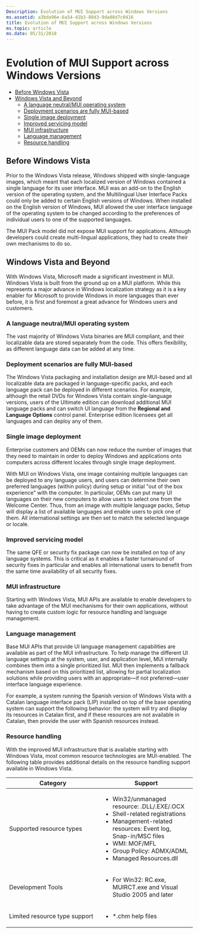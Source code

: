 ```yaml
---
Description: Evolution of MUI Support across Windows Versions
ms.assetid: a3bda96e-6a54-41b3-88d3-9da88d7c0416
title: Evolution of MUI Support across Windows Versions
ms.topic: article
ms.date: 05/31/2018
---
```


# Evolution of MUI Support across Windows Versions

-   [Before Windows Vista](#before-windows-vista)
-   [Windows Vista and Beyond](#windows-vista-and-beyond)
    -   [A language neutral/MUI operating system](#a-language-neutralmui-operating-system)
    -   [Deployment scenarios are fully MUI-based](#deployment-scenarios-are-fully-mui-based)
    -   [Single image deployment](#single-image-deployment)
    -   [Improved servicing model](#improved-servicing-model)
    -   [MUI infrastructure](#mui-infrastructure)
    -   [Language management](#language-management)
    -   [Resource handling](#resource-handling)

## Before Windows Vista

Prior to the Windows Vista release, Windows shipped with single-language images, which meant that each localized version of Windows contained a single language for its user interface. MUI was an add-on to the English version of the operating system, and the Multilingual User Interface Packs could only be added to certain English versions of Windows. When installed on the English version of Windows, MUI allowed the user interface language of the operating system to be changed according to the preferences of individual users to one of the supported languages.

The MUI Pack model did not expose MUI support for applications. Although developers could create multi-lingual applications, they had to create their own mechanisms to do so.

## Windows Vista and Beyond

With Windows Vista, Microsoft made a significant investment in MUI. Windows Vista is built from the ground up on a MUI platform. While this represents a major advance in Windows localization strategy as it is a key enabler for Microsoft to provide Windows in more languages than ever before, it is first and foremost a great advance for Windows users and customers.

### A language neutral/MUI operating system

The vast majority of Windows Vista binaries are MUI compliant, and their localizable data are stored separately from the code. This offers flexibility, as different language data can be added at any time.

### Deployment scenarios are fully MUI-based

The Windows Vista packaging and installation design are MUI-based and all localizable data are packaged in language-specific packs, and each language pack can be deployed in different scenarios. For example, although the retail DVDs for Windows Vista contain single-language versions, users of the Ultimate edition can download additional MUI language packs and can switch UI language from the **Regional and Language Options** control panel. Enterprise edition licensees get all languages and can deploy any of them.

### Single image deployment

Enterprise customers and OEMs can now reduce the number of images that they need to maintain in order to deploy Windows and applications onto computers across different locales through single image deployment.

With MUI on Windows Vista, one image containing multiple languages can be deployed to any language users, and users can determine their own preferred languages (within policy) during setup or initial "out of the box experience" with the computer. In particular, OEMs can put many UI languages on their new computers to allow users to select one from the Welcome Center. Thus, from an image with multiple language packs, Setup will display a list of available languages and enable users to pick one of them. All international settings are then set to match the selected language or locale.

### Improved servicing model

The same QFE or security fix package can now be installed on top of any language systems. This is critical as it enables a faster turnaround of security fixes in particular and enables all international users to benefit from the same time availability of all security fixes.

### MUI infrastructure

Starting with Windows Vista, MUI APIs are available to enable developers to take advantage of the MUI mechanisms for their own applications, without having to create custom logic for resource handling and language management.

### Language management

Base MUI APIs that provide UI language management capabilities are available as part of the MUI infrastructure. To help manage the different UI language settings at the system, user, and application level, MUI internally combines them into a single prioritized list. MUI then implements a fallback mechanism based on this prioritized list, allowing for partial localization solutions while providing users with an appropriate—if not preferred—user interface language experience.

For example, a system running the Spanish version of Windows Vista with a Catalan language interface pack (LIP) installed on top of the base operating system can support the following behavior: the system will try and display its resources in Catalan first, and if these resources are not available in Catalan, then provide the user with Spanish resources instead.

### Resource handling

With the improved MUI infrastructure that is available starting with Windows Vista, most common resource technologies are MUI-enabled. The following table provides additional details on the resource handling support available in Windows Vista.



<table>
<colgroup>
<col style="width: 50%" />
<col style="width: 50%" />
</colgroup>
<thead>
<tr class="header">
<th>Category</th>
<th>Support</th>
</tr>
</thead>
<tbody>
<tr class="odd">
<td>Supported resource types</td>
<td><ul>
<li>Win32/unmanaged resource: .DLL/.EXE/.OCX</li>
<li>Shell-related registrations</li>
<li>Management-related resources: Event log, Snap-in/MSC files</li>
<li>WMI: MOF/MFL</li>
<li>Group Policy: ADMX/ADML</li>
<li>Managed Resources.dll</li>
</ul></td>
</tr>
<tr class="even">
<td>Development Tools</td>
<td><ul>
<li>For Win32: RC.exe, MUIRCT.exe and Visual Studio 2005 and later</li>
</ul></td>
</tr>
<tr class="odd">
<td>Limited resource type support</td>
<td><ul>
<li>*.chm help files</li>
</ul></td>
</tr>
</tbody>
</table>



 

 

 



